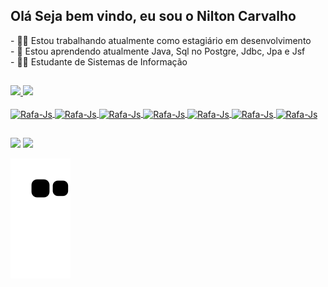 
## Olá Seja bem vindo, eu sou o Nilton Carvalho 
<div>
- 🧑‍💻 Estou trabalhando atualmente como estagiário em desenvolvimento <div> 
- 🌱   Estou aprendendo atualmente Java, Sql no Postgre, Jdbc, Jpa e Jsf <div>
- 👨‍🎓    Estudante de Sistemas de Informação <div>

##
 <div>
  <a href="https://github.com/niltonCarvalho90">
  <img height="150em" src="https://github-readme-stats.vercel.app/api?username=niltonCarvalho90&show_icons=true&theme=dark&include_all_commits=true&count_private=true"/>
  <img height="150em" src="https://github-readme-stats.vercel.app/api/top-langs/?username=niltonCarvalho90&layout=compact&langs_count=7&theme=dark"/>
</div>
  <div style="display: inline_block"><br>
  <img align="center" alt="Rafa-Js" height="50" width="60" src="https://cdn.jsdelivr.net/gh/devicons/devicon/icons/java/java-plain-wordmark.svg">
  <img align="center" alt="Rafa-Js" height="50" width="60" src="https://cdn.jsdelivr.net/gh/devicons/devicon/icons/git/git-original-wordmark.svg">
  <img align="center" alt="Rafa-Js" height="50" width="60" src="https://cdn.jsdelivr.net/gh/devicons/devicon/icons/gitlab/gitlab-plain-wordmark.svg">
  <img align="center" alt="Rafa-Js" height="50" width="60" src="https://cdn.jsdelivr.net/gh/devicons/devicon/icons/jira/jira-plain-wordmark.svg">
  <img align="center" alt="Rafa-Js" height="50" width="60" src="https://cdn.jsdelivr.net/gh/devicons/devicon/icons/postgresql/postgresql-plain-wordmark.svg">
  <img align="center" alt="Rafa-Js" height="50" width="60" src="https://cdn.jsdelivr.net/gh/devicons/devicon/icons/html5/html5-plain-wordmark.svg">
  <img align="center" alt="Rafa-Js" height="50" width="60" src="https://cdn.jsdelivr.net/gh/devicons/devicon/icons/html5/C#-plain-wordmark.svg"> 
 
</div>
  
  
  ##
  <div> 
 
 
  <a href = "mailto:nilton.carvalho05@gmail.com"><img src="https://img.shields.io/badge/-Gmail-%23333?style=for-the-badge&logo=gmail&logoColor=white" target="_blank"></a>
  <a href="https://www.linkedin.com/in/nilton-carvalho-b83a431aa/" target="_blank"><img src="https://img.shields.io/badge/-LinkedIn-%230077B5?style=for-the-badge&logo=linkedin&logoColor=white" target="_blank"></a> 
 
  ![Snake animation](https://github.com/rafaballerini/rafaballerini/blob/output/github-contribution-grid-snake.svg)
 
</div>
    

